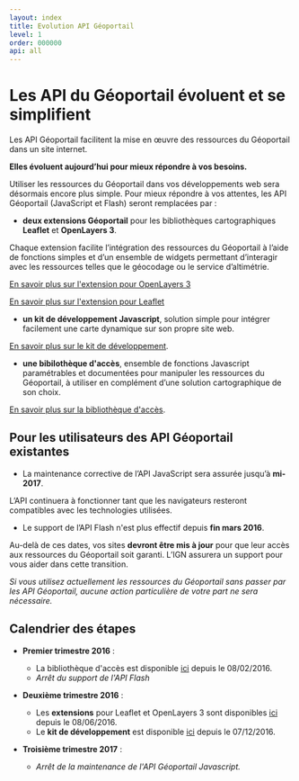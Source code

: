 ```yaml
---
layout: index
title: Evolution API Géoportail
level: 1
order: 000000
api: all
---
```


# Les API du Géoportail évoluent et se simplifient

Les API Géoportail facilitent la mise en œuvre des ressources du Géoportail dans un site internet.

**Elles évoluent aujourd’hui pour mieux répondre à vos besoins.**

Utiliser les ressources du Géoportail dans vos développements web sera désormais encore plus simple. Pour mieux répondre à vos attentes, les API Géoportail (JavaScript et Flash) seront remplacées par :

* **deux extensions Géoportail** pour les bibliothèques cartographiques **Leaflet** et **OpenLayers 3**.

Chaque extension facilite l’intégration des ressources du Géoportail à l’aide de fonctions simples et d’un ensemble de widgets permettant d’interagir avec les ressources telles que le géocodage ou le service d’altimétrie.

[En savoir plus sur l'extension pour OpenLayers 3](./ol3/presentation.html)

[En savoir plus sur l'extension pour Leaflet](./leaflet/presentation.html)


* **un kit de développement Javascript**, solution simple pour intégrer facilement une carte dynamique sur son propre site web. 

[En savoir plus sur le kit de développement](./sdk/presentation.html).


* **une bibilothèque d'accès**, ensemble de fonctions Javascript paramétrables et documentées pour manipuler les ressources du Géoportail, à utiliser en complément d’une solution cartographique de son choix.

[En savoir plus sur la bibliothèque d'accès](./bibacces/presentation.html).


## Pour les utilisateurs des API Géoportail existantes

* La maintenance corrective de l’API JavaScript sera assurée jusqu’à **mi-2017**.

L’API continuera à fonctionner tant que les navigateurs resteront compatibles avec les technologies utilisées.

* Le support de l’API Flash n'est plus effectif depuis **fin mars 2016**.


Au-delà de ces dates, vos sites **devront être mis à jour** pour que leur accès aux ressources du Géoportail soit garanti.
L’IGN assurera un support pour vous aider dans cette transition.

*Si vous utilisez actuellement les ressources du Géoportail sans passer par les API Géoportail, aucune action particulière de votre part ne sera nécessaire.*

## Calendrier des étapes


* **Premier trimestre 2016** : 

    - La bibliothèque d'accès est disponible <a href="https://github.com/IGNF/geoportal-access-lib/" target="_blank">ici</a> depuis le 08/02/2016.
    - *Arrêt du support de l'API Flash*

* **Deuxième trimestre 2016** : 

    - Les **extensions** pour Leaflet et OpenLayers 3 sont disponibles <a href="https://github.com/IGNF/geoportal-extensions" target="_blank">ici</a> depuis le 08/06/2016.
    - Le **kit de développement** est disponible <a href="https://github.com/IGNF/geoportal-sdk" target="_blank">ici</a> depuis le 07/12/2016.

* **Troisième trimestre 2017** : 

    - *Arrêt de la maintenance de l'API Géoportail Javascript.*

